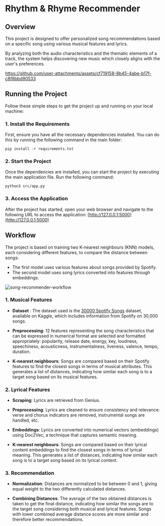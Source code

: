 # Rhythm & Rhyme Recommender

## Overview

This project is designed to offer personalized song recommendations based on a specific song using various musical features and lyrics.

By analyzing both the audio characteristics and the thematic elements of a track, the system helps discovering new music which closely aligns with the user's preferences.

https://github.com/user-attachments/assets/cf719158-8b45-4abe-b17f-c8f8bbd90533

## Running the Project

Follow these simple steps to get the project up and running on your local machine:
### 1. **Install the Requirements**

First, ensure you have all the necessary dependencies installed. You can do this by running the following command in the main folder:
```
pip install -r requirements.txt
```

### 2. **Start the Project**

Once the dependencies are installed, you can start the project by executing the main application file. Run the following command:
```
python3 src/app.py
```

### 3. **Access the Application**

After the project has started, open your web browser and navigate to the following URL to access the application: [http://127.0.0.1:5000](http://127.0.0.1:5000)

## Workflow

The project is based on training two K-nearest neighbours (KNN) models, each considering different features, to compare the distance between songs:
- The first model uses various features about songs provided by Spotify.
- The second model uses song lyrics converted into features through embeddings.

![song-recommender-workflow](https://github.com/user-attachments/assets/04bd1301-f2fd-4e04-bb6b-b141d14f2421)

### 1. Musical Features

- **Dataset** : The dataset used is the [30000 Spotify Songs](https://www.kaggle.com/datasets/joebeachcapital/30000-spotify-songs) dataset, available on Kaggle, which includes information from Spotify on 30,000 songs.

- **Preprocessing**: 12 features representing the song characteristics that can be expressed in numerical format are selected and formatted appropriately: popularity, release date, energy, key, loudness, speechiness, acousticness, instrumentalness, liveness, valence, tempo, duration.

- **K-nearest neighbours**: Songs are compared based on their Spotify features to find the closest songs in terms of musical attributes. This generates a list of distances, indicating how similar each song is to a target song based on its musical features.

### 2. Lyrical Features

- **Scraping**: Lyrics are retrieved from Genius.

- **Preprocessing**: Lyrics are cleaned to ensure consistency and relevance: verse and chorus indicators are removed, instrumental songs are handled, etc.

- **Embeddings**: Lyrics are converted into numerical vectors (embeddings) using Doc2Vec, a technique that captures semantic meaning.

- **K-nearest neighbours**: Songs are compared based on their lyrical content embeddings to find the closest songs in terms of lyrical meaning. This generates a list of distances, indicating how similar each song is to a target song based on its lyrical content.

### 3. Recommendation

- **Normalization**: Distances are normalized to be between 0 and 1, giving equal weight to the two differently calculated distances.

- **Combining Distances**: The average of the two obtained distances is taken to get the final distance, indicating how similar the songs are to the target song considering both musical and lyrical features. Songs with lower combined average distance scores are more similar and therefore better recommendations.
